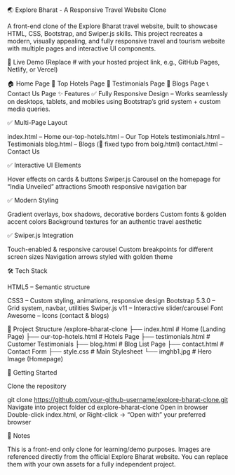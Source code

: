 🌏 Explore Bharat - A Responsive Travel Website Clone

A front-end clone of the Explore Bharat travel website, built to showcase HTML, CSS, Bootstrap, and Swiper.js skills. This project recreates a modern, visually appealing, and fully responsive travel and tourism website with multiple pages and interactive UI components.

🔗 Live Demo
 (Replace # with your hosted project link, e.g., GitHub Pages, Netlify, or Vercel)

🏠 Home Page
🏨 Top Hotels Page
💬 Testimonials Page
📰 Blogs Page
📞 Contact Us Page
✨ Features
✅ Fully Responsive Design – Works seamlessly on desktops, tablets, and mobiles using Bootstrap’s grid system + custom media queries.

✅ Multi-Page Layout

index.html – Home
our-top-hotels.html – Our Top Hotels
testimonials.html – Testimonials
blog.html – Blogs (📌 fixed typo from bolg.html)
contact.html – Contact Us

✅ Interactive UI Elements

Hover effects on cards & buttons
Swiper.js Carousel on the homepage for “India Unveiled” attractions
Smooth responsive navigation bar

✅ Modern Styling

Gradient overlays, box shadows, decorative borders
Custom fonts & golden accent colors
Background textures for an authentic travel aesthetic

✅ Swiper.js Integration

Touch-enabled & responsive carousel
Custom breakpoints for different screen sizes
Navigation arrows styled with golden theme

🛠️ Tech Stack

HTML5 – Semantic structure

CSS3 – Custom styling, animations, responsive design
Bootstrap 5.3.0 – Grid system, navbar, utilities
Swiper.js v11 – Interactive slider/carousel
Font Awesome – Icons (contact & blogs)

📂 Project Structure
/explore-bharat-clone
├── index.html              # Home (Landing Page)
├── our-top-hotels.html     # Hotels Page
├── testimonials.html       # Customer Testimonials
├── blog.html               # Blog List Page
├── contact.html            # Contact Form
├── style.css               # Main Stylesheet
└── imghb1.jpg              # Hero Image (Homepage)

🚀 Getting Started

Clone the repository

git clone https://github.com/your-github-username/explore-bharat-clone.git
Navigate into project folder
cd explore-bharat-clone
Open in browser
Double-click index.html, or
Right-click → “Open with” your preferred browser

📌 Notes

This is a front-end only clone for learning/demo purposes.
Images are referenced directly from the official Explore Bharat website.
You can replace them with your own assets for a fully independent project.
